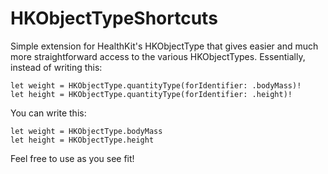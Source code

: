 # HKObjectTypeShortcuts

Simple extension for HealthKit's HKObjectType that gives easier and much more straightforward access to the various HKObjectTypes. Essentially, instead of writing this:

    let weight = HKObjectType.quantityType(forIdentifier: .bodyMass)!
    let height = HKObjectType.quantityType(forIdentifier: .height)!

You can write this:

    let weight = HKObjectType.bodyMass
    let height = HKObjectType.height

Feel free to use as you see fit!
